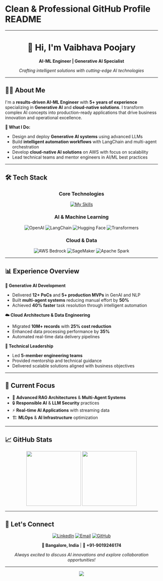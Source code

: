 # Clean & Professional GitHub Profile README


---

<div align="center">

# 👋 Hi, I'm **Vaibhava Poojary**

**AI-ML Engineer | Generative AI Specialist**

*Crafting intelligent solutions with cutting-edge AI technologies*

</div>

---

## 🧑‍💻 About Me

I'm a **results-driven AI-ML Engineer** with **5+ years of experience** specializing in **Generative AI** and **cloud-native solutions**. I transform complex AI concepts into production-ready applications that drive business innovation and operational excellence.

**🎯 What I Do:**
- Design and deploy **Generative AI systems** using advanced LLMs
- Build **intelligent automation workflows** with LangChain and multi-agent orchestration  
- Develop **cloud-native AI solutions** on AWS with focus on scalability
- Lead technical teams and mentor engineers in AI/ML best practices

---

## 🛠️ Tech Stack

<div align="center">

### Core Technologies
[![My Skills](https://skillicons.dev/icons?i=python,tensorflow,pytorch,aws,docker,kubernetes,git&theme=light)](https://skillicons.dev)

### AI & Machine Learning
![OpenAI](https://img.shields.io/badge/OpenAI-412991?style=for-the-badge&logo=openai&logoColor=white)
![LangChain](https://img.shields.io/badge/🦜_LangChain-2D3748?style=for-the-badge)
![Hugging Face](https://img.shields.io/badge/🤗_Hugging_Face-FFD21E?style=for-the-badge&logoColor=black)
![Transformers](https://img.shields.io/badge/🤖_Transformers-FF6F00?style=for-the-badge)

### Cloud & Data
![AWS Bedrock](https://img.shields.io/badge/AWS_Bedrock-FF9900?style=for-the-badge&logo=amazon-aws&logoColor=white)
![SageMaker](https://img.shields.io/badge/SageMaker-FF9900?style=for-the-badge&logo=amazon-aws&logoColor=white)
![Apache Spark](https://img.shields.io/badge/Apache_Spark-E25A1C?style=for-the-badge&logo=apache-spark&logoColor=white)

</div>

---

## 📊 Experience Overview

**🤖 Generative AI Development**
- Delivered **12+ PoCs** and **5+ production MVPs** in GenAI and NLP
- Built **multi-agent systems** reducing manual effort by **50%**
- Achieved **40% faster** task resolution through intelligent automation

**☁️ Cloud Architecture & Data Engineering**  
- Migrated **10M+ records** with **25% cost reduction**
- Enhanced data processing performance by **35%**
- Automated real-time data delivery pipelines

**👥 Technical Leadership**
- Led **5-member engineering teams** 
- Provided mentorship and technical guidance
- Delivered scalable solutions aligned with business objectives

---

## 🎯 Current Focus

- 🧠 **Advanced RAG Architectures** & **Multi-Agent Systems**
- 🔒 **Responsible AI** & **LLM Security** practices  
- ⚡ **Real-time AI Applications** with streaming data
- 🏗️ **MLOps** & **AI Infrastructure** optimization

---

## 📈 GitHub Stats

<div align="center">

<img height="180em" src="https://github-readme-stats.vercel.app/api?username=vaibhava-poojary&show_icons=true&theme=default&include_all_commits=true&count_private=true&hide_border=true"/>
<img height="180em" src="https://github-readme-stats.vercel.app/api/top-langs/?username=vaibhava-poojary&layout=compact&theme=default&hide_border=true"/>

</div>

---

## 🤝 Let's Connect

<div align="center">

[![LinkedIn](https://img.shields.io/badge/LinkedIn-0077B5?style=for-the-badge&logo=linkedin&logoColor=white)](https://www.linkedin.com/in/vaibhava-poojary/)
[![Email](https://img.shields.io/badge/Email-D14836?style=for-the-badge&logo=gmail&logoColor=white)](mailto:vaibhava.poojary@example.com)
[![GitHub](https://img.shields.io/badge/GitHub-100000?style=for-the-badge&logo=github&logoColor=white)](https://github.com/vaibhava-poojary)

**📍 Bangalore, India** | **📱 +91-9019246174**

*Always excited to discuss AI innovations and explore collaboration opportunities!*

</div>

---

<div align="center">
  <img src="https://capsule-render.vercel.app/api?type=waving&color=gradient&height=60&section=footer"/>
</div>
